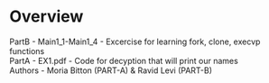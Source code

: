 # Overview
PartB  - Main1_1-Main1_4 - Excercise for learning fork, clone, execvp functions
<br />
PartA - EX1.pdf - Code for decyption that will print our names
<br />
Authors - Moria Bitton (PART-A) & Ravid Levi (PART-B)
